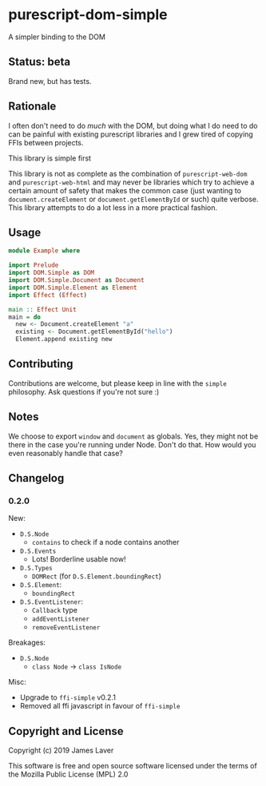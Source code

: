 # purescript-dom-simple

A simpler binding to the DOM

## Status: beta

Brand new, but has tests.

## Rationale

I often don't need to do *much* with the DOM, but doing what I do need
to do can be painful with existing purescript libraries and I grew
tired of copying FFIs between projects.

This library is simple first 

This library is not as complete as the combination of
`purescript-web-dom` and `purescript-web-html` and may never be
libraries which try to achieve a certain amount of safety that makes
the common case (just wanting to `document.createElement` or
`document.getElementById` or such) quite verbose. This library
attempts to do a lot less in a more practical fashion.

## Usage

```purescript
module Example where

import Prelude
import DOM.Simple as DOM
import DOM.Simple.Document as Document
import DOM.Simple.Element as Element
import Effect (Effect)

main :: Effect Unit
main = do
  new <- Document.createElement "a"
  existing <- Document.getElementById("hello")
  Element.append existing new
```

## Contributing

Contributions are welcome, but please keep in line with the `simple`
philosophy. Ask questions if you're not sure :)

## Notes

We choose to export `window` and `document` as globals. Yes, they
might not be there in the case you're running under Node. Don't do
that. How would you even reasonably handle that case?

## Changelog

### 0.2.0

New:

* `D.S.Node`
  * `contains` to check if a node contains another
* `D.S.Events`
  * Lots! Borderline usable now!
* `D.S.Types`
  * `DOMRect` (for `D.S.Element.boundingRect`)
* `D.S.Element`:
  * `boundingRect`
* `D.S.EventListener`:
  * `Callback` type
  * `addEventListener`
  * `removeEventListener`

Breakages:

* `D.S.Node`
  * `class Node` -> `class IsNode`

Misc:

* Upgrade to `ffi-simple` v0.2.1
* Removed all ffi javascript in favour of `ffi-simple`

## Copyright and License

Copyright (c) 2019 James Laver

This software is free and open source software licensed under the
terms of the Mozilla Public License (MPL) 2.0

